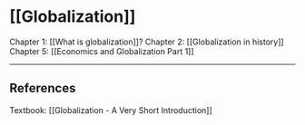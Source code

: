 # [[Globalization]]


Chapter 1: [[What is globalization]]?
Chapter 2: [[Globalization in history]]
Chapter 5: [[Economics and Globalization Part 1]]


---
## References

Textbook: [[Globalization - A Very Short Introduction]]
